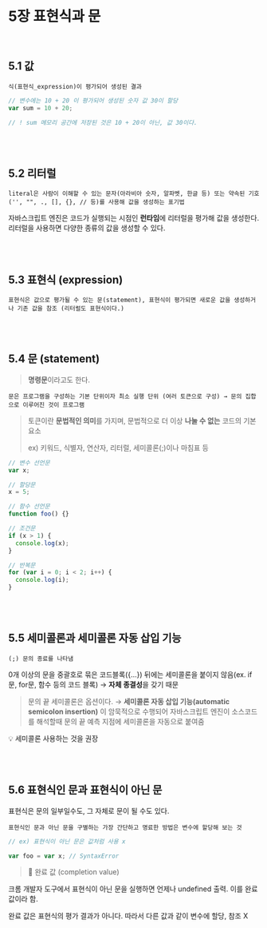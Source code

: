 # 5장 표현식과 문

<br>

## 5.1 값

```
식(표현식_expression)이 평가되어 생성된 결과
```

```js
// 변수에는 10 + 20 이 평가되어 생성된 숫자 값 30이 할당
var sum = 10 + 20;

// ! sum 메모리 공간에 저장된 것은 10 + 20이 아닌, 값 30이다.
```

<br>
<br>

## 5.2 리터럴

```
literal은 사람이 이해할 수 있는 문자(아라비아 숫자, 알파벳, 한글 등) 또는 약속된 기호('', "", ., [], {}, // 등)를 사용해 값을 생성하는 표기법
```

자바스크립트 엔진은 코드가 실행되는 시점인 **런타임**에 리터럴을 평가해 값을 생성한다. 리터럴을 사용하면 다양한 종류의 값을 생성할 수 있다.

<br>
<br>

## 5.3 표현식 (expression)

```
표현식은 값으로 평가될 수 있는 문(statement), 표현식이 평가되면 새로운 값을 생성하거나 기존 값을 참조 (리터럴도 표현식이다.)
```

<br>
<br>

## 5.4 문 (statement)

> **명령문**이라고도 한다.

```
문은 프로그램을 구성하는 기본 단위이자 최소 실행 단위 (여러 토큰으로 구성) → 문의 집합으로 이루어진 것이 프로그램
```

> 토큰이란 **문법적인 의미**를 가지며, 문법적으로 더 이상 **나눌 수 없는** 코드의 기본 요소
>
> ex) 키워드, 식별자, 연산자, 리터럴, 세미콜론(;)이나 마침표 등

```js
// 변수 선언문
var x;

// 할당문
x = 5;

// 함수 선언문
function foo() {}

// 조건문
if (x > 1) {
  console.log(x);
}

// 반복문
for (var i = 0; i < 2; i++) {
  console.log(i);
}
```

<br>
<br>

## 5.5 세미콜론과 세미콜론 자동 삽입 기능

```
(;) 문의 종료를 나타냄
```

0개 이상의 문을 중괄호로 묶은 코드블록({...}) 뒤에는 세미콜론을 붙이지 않음(ex. if문, for문, 함수 등의 코드 블록) → **자체 종결성**을 갖기 때문

> 문의 끝 세미콜론은 옵션이다. → **세미콜론 자동 삽입 기능(automatic semicolon insertion)** 이 암묵적으로 수행되어 자바스크립트 엔진이 소스코드를 해석할때 문의 끝 예측 지점에 세미콜론을 자동으로 붙여줌

💡 세미콜론 사용하는 것을 권장

<br>
<br>

## 5.6 표현식인 문과 표현식이 아닌 문

표현식은 문의 일부일수도, 그 자체로 문이 될 수도 있다.

```
표현식인 문과 아닌 문을 구별하는 가장 간단하고 명료한 방법은 변수에 할당해 보는 것
```

```js
// ex) 표현식이 아닌 문은 값처럼 사용 x

var foo = var x; // SyntaxError
```

> 📄 완료 값 (completion value)

크롬 개발자 도구에서 표현식이 아닌 문을 실행하면 언제나 undefined 출력. 이를 완료 값이라 함.

완료 값은 표현식의 평가 결과가 아니다. 따라서 다른 값과 같이 변수에 할당, 참조 X

<br>
